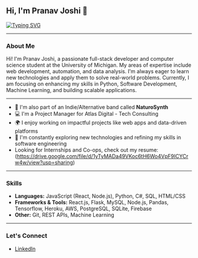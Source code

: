 ## Hi, I'm Pranav Joshi 👋

[![Typing SVG](https://readme-typing-svg.demolab.com?font=Fira+Code&pause=1000&width=435&lines=Passionate+Full-Stack+Web+Developer;Aspiring+SWE;Computer+Science+%40+UMich;Skilled+Python+User;ML+Enthusiast)](https://git.io/typing-svg)

---

### About Me
Hi! I'm Pranav Joshi, a passionate full-stack developer and computer science student at the University of Michigan. My areas of expertise include web development, automation, and data analysis. I'm always eager to learn new technologies and apply them to solve real-world problems. Currently, I am focusing on enhancing my skills in Python, Software Development, Machine Learning, and building scalable applications.

---

- 🎸 I'm also part of an Indie/Alternative band called **NaturoSynth**
- 💻 I'm a Project Manager for Atlas Digital - Tech Consulting
- 🌍 I enjoy working on impactful projects like web apps and data-driven platforms
- 🚀 I'm constantly exploring new technologies and refining my skills in software engineering
- Looking for Internships and Co-ops, check out my resume: (https://drive.google.com/file/d/1yTyMADa49VKoc6tH6Wo4VpF9ICYCrw4w/view?usp=sharing)

---

### Skills
- **Languages:** JavaScript (React, Node.js), Python, C#, SQL, HTML/CSS
- **Frameworks & Tools:** React.js, Flask, MySQL, Node.js, Pandas, Tensorflow, Heroku, AWS, PostgreSQL, SQLite, Firebase
- **Other:** Git, REST APIs, Machine Learning

---

### Let's Connect
- [LinkedIn](https://www.linkedin.com/in/pranav_j4)
